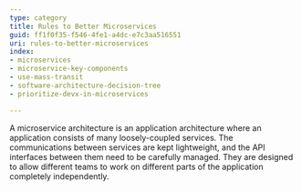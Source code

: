 ```yaml
---
type: category
title: Rules to Better Microservices
guid: ff1f0f35-f546-4fe1-a4dc-e7c3aa516551
uri: rules-to-better-microservices
index:
- microservices
- microservice-key-components
- use-mass-transit
- software-architecture-decision-tree
- prioritize-devx-in-microservices

---
```

A microservice architecture is an application architecture where an application consists of many loosely-coupled services. The communications between services are kept lightweight, and the API interfaces between them need to be carefully managed. They are designed to allow different teams to work on different parts of the application completely independently.
